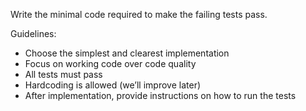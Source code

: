 Write the minimal code required to make the failing tests pass.

Guidelines:
- Choose the simplest and clearest implementation
- Focus on working code over code quality
- All tests must pass
- Hardcoding is allowed (we’ll improve later)
- After implementation, provide instructions on how to run the tests
